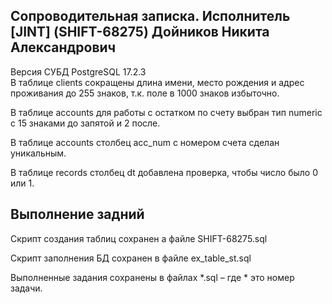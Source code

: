 <h2>Сопроводительная записка. Исполнитель [JINT] (SHIFT-68275) Дойников Никита Александрович</h2>

Версия СУБД PostgreSQL 17.2.3\
В таблице clients сокращены длина имени, место рождения и адрес проживания до 255 знаков, т.к. поле в 1000 знаков избыточно.  

В таблице accounts для работы с остатком по счету выбран тип numeric с 15 знаками до запятой и 2 после.  

В таблице accounts столбец acc_num с номером счета сделан уникальным.  

В таблице records столбец dt добавлена проверка, чтобы число было 0 или 1.

<h2>Выполнение задний</h2>
Скрипт создания таблиц сохранен а файле SHIFT-68275.sql

Скрипт заполнения БД сохранен в файле ex_table_st.sql

Выполненные задания сохранены в файлах *.sql – где * это номер задачи.
